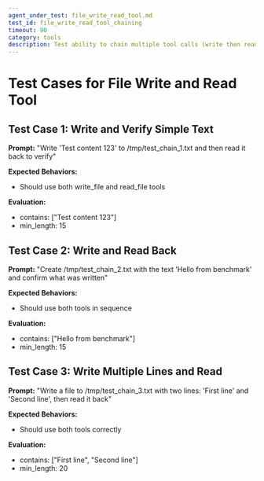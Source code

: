 ```yaml
---
agent_under_test: file_write_read_tool.md
test_id: file_write_read_tool_chaining
timeout: 90
category: tools
description: Test ability to chain multiple tool calls (write then read) correctly
---
```


# Test Cases for File Write and Read Tool

## Test Case 1: Write and Verify Simple Text
**Prompt:** "Write 'Test content 123' to /tmp/test_chain_1.txt and then read it back to verify"

**Expected Behaviors:**
- Should use both write_file and read_file tools

**Evaluation:**
- contains: ["Test content 123"]
- min_length: 15

## Test Case 2: Write and Read Back
**Prompt:** "Create /tmp/test_chain_2.txt with the text 'Hello from benchmark' and confirm what was written"

**Expected Behaviors:**
- Should use both tools in sequence

**Evaluation:**
- contains: ["Hello from benchmark"]
- min_length: 15

## Test Case 3: Write Multiple Lines and Read
**Prompt:** "Write a file to /tmp/test_chain_3.txt with two lines: 'First line' and 'Second line', then read it back"

**Expected Behaviors:**
- Should use both tools correctly

**Evaluation:**
- contains: ["First line", "Second line"]
- min_length: 20
